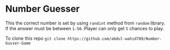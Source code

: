 # Number Guesser  
This the correct number is set by using `randint` method from `random` library. If the answer must be between `1-50`. Player can only get `5` chances to play.

To clone this repo
`git clone https://github.com/abdul-wahid789/Number-Gusser-Game`
